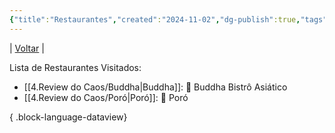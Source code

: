 ```yaml
---
{"title":"Restaurantes","created":"2024-11-02","dg-publish":true,"tags":["pessoal/estudos","pessoal/quaseumdev"],"permalink":"/4-review-do-caos/lista-de-restaurantes/","dgPassFrontmatter":true}
---
```


| [Voltar](index) |

Lista de Restaurantes Visitados:
- [[4.Review do Caos/Buddha\|Buddha]]: 🍹 Buddha Bistrô Asiático
- [[4.Review do Caos/Poró\|Poró]]: 🍹 Poró

{ .block-language-dataview}
